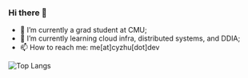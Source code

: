 ### Hi there 👋

- 🌱 I’m currently a grad student at CMU;
- 🔭 I’m currently learning cloud infra, distributed systems, and DDIA;
- 📫 How to reach me: me[at]cyzhu[dot]dev
<!--
**philipzhux/philipzhux** is a ✨ _special_ ✨ repository because its `README.md` (this file) appears on your GitHub profile.

Here are some ideas to get you started:

- 🔭 I’m currently working on ...
- 🌱 I’m currently learning ...
- 👯 I’m looking to collaborate on ...
- 🤔 I’m looking for help with ...
- 💬 Ask me about ...
- 📫 How to reach me: ...
- 😄 Pronouns: ...
- ⚡ Fun fact: ...
-->
![Top Langs](https://readme-stats-philipzhux.vercel.app/api/top-langs/?username=philipzhux&langs_count=12&theme=transparent&layout=compact&bg_color=0d1117&hide_title=true&text_color=ffffff&hide_border=true&count_private=true)


